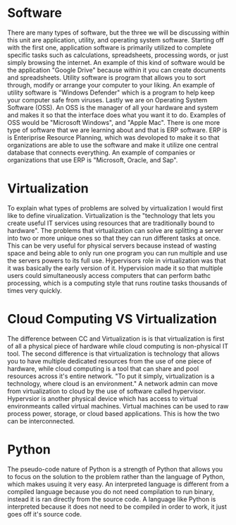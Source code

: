 # Software
There are many types of software, but the three we will be discussing within this unit are application, utility, and operating system software. Starting off with the first one, application software is primarily utilized to complete specific tasks such as calculations, spreadsheets, processing words, or just simply browsing the internet. An example of this kind of software would be the application "Google Drive" because within it you can create documents and spreadsheets. Utility software is program that allows you to sort through, modify or arrange your computer to your liking. An example of utility software is "Windows Defender" which is a  program to help keep your computer safe from viruses. Lastly we are on Operating System Software (OSS). An OSS is the manager of all your hardware and system and makes it so that the interface does what you want it to do. Examples of OSS would be "Microsoft Windows", and "Apple Mac". There is one more type of software that we are learning about and that is ERP software. ERP is is Enteriprise Resource Planning, which was devoloped to make it so that organizations are able to use the software and make it utilize one central database that connects everything. An example of companies or organizations that use ERP is "Microsoft, Oracle, and Sap".


# Virtualization 
To explain what types of problems are solved by virtualization I would first like to define virualization. Virtualization is the "technology that lets you create useful IT services using resources that are traditionally bound to hardware". The problems that virtualization can solve are splitting a server into two or more unique ones so that they can run different tasks at once. This can be very useful for physical servers because instead of wasting space and being able to only run one program you can run multiple and use the servers powers to its full use. Hypervisors role in virtualization was that it was basically the early version of it. Hypervision made it so that multiple users could simultaneously access computers that can perform bathc processing, which is a computing style that runs routine tasks thousands of times very quickly. 

# Cloud Computing VS Virtualization
The difference between CC and Virtualization is is that virtualization is first of all a physical piece of hardware while cloud computing is non-physical IT tool. The second difference is that virtualization is technology that allows you to have multiple dedicated resources from the use of one piece of hardware, while cloud computing is a tool that can share and pool resources across it's entire network. "To put it simply, virtualization is a technology, where cloud is an environment." A network admin can move from virtualization to cloud by the use of software called hypervisor. Hypervsior is another physical device which has access to virtual environmeants called virtual machines. Virtual machines can be used to raw process power, storage, or cloud based applications. This is how the two can be interconnected.

# Python
The pseudo-code nature of Python is a strength of Python that allows you to focus on the solution to the problem rather than the language of Python, which makes usuing it very easy. An interpreted language is different from a compiled language because you do not need compilation to run binary, instead it is ran directly from the source code. A language like Python is interpreted because it does not need to be compiled in order to work, it just goes off it's source code.

